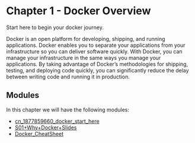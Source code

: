 # Chapter 1 - Docker Overview

Start here to begin your docker journey.  

Docker is an open platform for developing, shipping, and running applications. Docker enables you to separate your applications from your infrastructure so you can deliver software quickly. With Docker, you can manage your infrastructure in the same ways you manage your applications. By taking advantage of Docker’s methodologies for shipping, testing, and deploying code quickly, you can significantly reduce the delay between writing code and running it in production.

## Modules 
In this chapter we will have the following modules:
- [cn_1877859660_docker_start_here](cn_1877859660_docker_start_here.md)
- [S01+Why+Docker+Slides](S01+Why+Docker+Slides.pdf)
- [Docker_CheatSheet](../../reference/Docker_CheatSheet.md)

